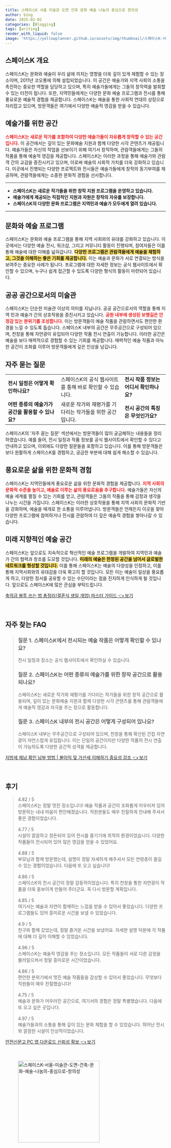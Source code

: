 ```yaml
---
title: 스페이스K 서울 미술관 도면 건축 문화 예술 나눔의 중심으로 창의성
author: bing
date: 2025-02-02
categories: [Blogging]
tags: [writing]
render_with_liquid: false
image: 'https://yellowplanner.github.io/assets/img/thumbnail/스페이스K-서울-미술관-도면-건축-문화-예술-나눔의-중심으로-창의성.webp'
---
```



<h2 id='스페이스K 개요'>스페이스K 개요</h2>

<p>스페이스K는 문화와 예술이 우리 삶에 끼치는 영향을 더욱 깊이 있게 체험할 수 있는 장소이며, 2011년 코오롱에 의해 설립되었습니다. 이 공간은 예술가와 지역 사회의 소통을 촉진하는 중요한 역할을 담당하고 있으며, 특히 예술가들에게는 그들의 창작력을 발휘할 수 있는 터전이 됩니다. 또한, 지역민들에게는 다양한 문화 예술 프로그램과 전시를 통해 풍요로운 예술적 경험을 제공합니다. 스페이스K는 예술을 통한 사회적 연대의 상징으로 자리잡고 있으며, 방문객들은 여기에서 다양한 예술적 영감을 받을 수 있습니다.</p>

<h2 id='예술가를 위한 공간'>예술가를 위한 공간</h2>

<p><b><span style="color: #ee2323;">스페이스K는 새로운 작가를 포함하여 다양한 예술가들이 자유롭게 창작할 수 있는 공간입니다.</span></b> 이 공간에서는 깊이 있는 문화예술 지원과 함께 다양한 시각 콘텐츠가 제공됩니다. 예술가들은 자신의 작업을 선보이기 위해 여기서 창작하며, 관람객들에게는 그들의 작품을 통해 예술적 영감을 제공합니다. 스페이스K는 이러한 과정을 통해 예술가와 관람객 간의 교감을 증진시키고 있으며, 이로써 예술의 사회적 가치를 더욱 강화하고 있습니다. 이곳에서 진행되는 다양한 프로젝트와 전시들은 예술가들에게 창작의 동기부여를 제공하며, 관람객들에게는 소중한 문화적 경험을 선사합니다.</p>

<hr />

<ul>
    <li><b>스페이스K는 새로운 작가들을 위한 창작 지원 프로그램을 운영하고 있습니다.</b></li>
    <li><b>예술가에게 제공되는 직접적인 지원과 자원은 창작의 자유를 보장합니다.</b></li>
    <li><b>스페이스K의 다양한 문화 프로그램은 지역민과 예술가 모두에게 열려 있습니다.</b></li>
</ul>

<hr />

<h2 id='문화와 예술 프로그램'>문화와 예술 프로그램</h2>

<p>스페이스K는 문화와 예술 프로그램을 통해 지역 사회와의 유대를 강화하고 있습니다. 이곳에서는 다양한 예술 전시, 워크샵, 그리고 커뮤니티 활동이 진행되며, 참여자들은 이를 통해 예술에 대한 이해를 넓혀갑니다. <b><span style="background-color: #ffe066;">다양한 프로그램은 관람객들에게 예술을 체험하고, 그것을 이해하는 좋은 기회를 제공합니다.</span></b> 이는 예술과 문화가 서로 연결되는 방식을 보여주는 중요한 사례가 됩니다. 프로그램에 대한 자세한 정보는 공식 웹사이트에서 확인할 수 있으며, 누구나 쉽게 접근할 수 있도록 다양한 형식의 활동이 마련되어 있습니다.</p>

<h2 id='공공 공간으로서의 미술관'>공공 공간으로서의 미술관</h2>

<p>스페이스K는 단순한 미술관 이상의 의미를 지닙니다. 공공 공간으로서의 역할을 통해 지역 민과 예술가 간의 상호작용을 증진시키고 있습니다. <b><span style="color: #ee2323;">공원 내부에 생성된 보행길은 안정감 있는 분위기를 조성합니다.</span></b> 이는 방문객들이 예술 작품을 관람하면서도 편안한 환경을 느낄 수 있도록 돕습니다. 스페이스K 내부의 공간은 무주공간으로 구성되어 있으며, 천창을 통해 자연광이 유입되어 다양한 작품 전시 연출이 가능합니다. 이러한 공간은 예술을 보다 매력적으로 경험할 수 있는 기회를 제공합니다. 매력적인 예술 작품과 아늑한 공간이 조화를 이루어 방문객들에게 깊은 인상을 남깁니다.</p>

<h2 id='자주 묻는 질문'>자주 묻는 질문</h2>

<table>
    <tr>
        <td><b>전시 일정은 어떻게 확인하나요?</b></td>
        <td>스페이스K의 공식 웹사이트를 통해 바로 확인할 수 있습니다.</td>
        <td><b>전시 작품 정보는 어디서 확인하나요?</b></td>
    </tr>
    <tr>
        <td><b>어떤 종류의 예술가가 공간을 활용할 수 있나요?</b></td>
        <td>새로운 작가와 재평가를 기다리는 작가들을 위한 공간입니다.</td>
        <td><b>전시 공간의 특징은 무엇인가요?</b></td>
    </tr>
</table>

<p>스페이스K의 '자주 묻는 질문' 섹션에서는 방문객들이 많이 궁금해하는 내용들을 정리하였습니다. 예를 들어, 전시 일정과 작품 정보를 공식 웹사이트에서 확인할 수 있다고 안내하고 있으며, 이외에도 다양한 질문들을 포함하고 있습니다. 이를 통해 방문객들은 보다 원활하게 스페이스K를 경험하고, 궁금한 부분에 대해 쉽게 해소할 수 있습니다.</p>

<h2 id='풍요로운 삶을 위한 문화적 경험'>풍요로운 삶을 위한 문화적 경험</h2>

<p>스페이스K는 지역민들에게 풍요로운 삶을 위한 문화적 경험을 제공합니다. <b><span style="color: #ee2323;">지역 사회의 문화적 수준을 높이고, 예술로 이루는 삶의 풍요로움을 추구합니다.</span></b> 예술가들은 자신의 예술 세계를 펼칠 수 있는 기회를 얻고, 관람객들은 그들의 작품을 통해 감정과 생각을 나누는 시간을 가집니다. 스페이스K는 이러한 상호작용을 통해 지역 사회의 문화적 기반을 강화하며, 예술을 매개로 한 소통을 이루어냅니다. 방문객들은 언제든지 이곳을 찾아 다양한 프로그램에 참여하거나 전시를 관람하여 더 깊은 예술적 경험을 쌓아나갈 수 있습니다.</p>

<h2 id='미래 지향적인 예술 공간'>미래 지향적인 예술 공간</h2>

<p>스페이스K는 앞으로도 지속적으로 혁신적인 예술 프로그램을 개발하여 지역민과 예술가 간의 협력과 창조를 도모할 것입니다. <b><span style="background-color: #ffe066;">미래의 예술은 한정된 공간을 넘어서 글로벌한 네트워크를 형성할 것입니다.</span></b> 이를 통해 스페이스K는 예술의 다양성을 인정하고, 이를 통해 지역사회와의 유대감을 더욱 확고히 할 것입니다. 모든 이는 예술이 일상을 풍요롭게 하고, 다양한 정서를 공유할 수 있는 수단이라는 점을 진지하게 인식하게 될 것입니다. 앞으로도 스페이스K에 많은 관심을 부탁드립니다.</p>


<p><a class="click-button" title="축의금 봉투 쓰는 법 총정리(결혼식 생일 개업) 마스터 가이드" href="https://yellowplanner.github.io/posts/%EC%B6%95%EC%9D%98%EA%B8%88-%EB%B4%89%ED%88%AC-%EC%93%B0%EB%8A%94-%EB%B2%95-%EC%B4%9D%EC%A0%95%EB%A6%AC(%EA%B2%B0%ED%98%BC%EC%8B%9D-%EC%83%9D%EC%9D%BC-%EA%B0%9C%EC%97%85)-%EB%A7%88%EC%8A%A4%ED%84%B0-%EA%B0%80%EC%9D%B4%EB%93%9C/" rel="dofollow">축의금 봉투 쓰는 법 총정리(결혼식 생일 개업) 마스터 가이드 👈 보기</a></p><br>
<h2 id='자주_찾는_FAQ'>자주 찾는 FAQ</h2>
<div itemscope="" itemtype="https://schema.org/FAQPage"> 
<blockquote> 
<div itemscope="" itemprop="mainEntity" itemtype="https://schema.org/Question"> 
<h3 itemprop="name">질문 1. 스페이스K에서 전시되는 예술 작품은 어떻게 확인할 수 있나요?</h3> 
<div itemscope="" itemprop="acceptedAnswer" itemtype="https://schema.org/Answer"> 
<span itemprop="text"> 
<p>전시 일정과 장소는 공식 웹사이트에서 확인하실 수 있습니다.</p> 
</span> 
</div> 
</div> 

<div itemscope="" itemprop="mainEntity" itemtype="https://schema.org/Question"> 
<h3 itemprop="name">질문 2. 스페이스K는 어떤 종류의 예술가를 위한 창작 공간으로 활용되나요?</h3> 
<div itemscope="" itemprop="acceptedAnswer" itemtype="https://schema.org/Answer"> 
<span itemprop="text"> 
<p>스페이스K는 새로운 작가와 재평가를 기다리는 작가들을 위한 창작 공간으로 활용되며, 깊이 있는 문화예술 지원과 함께 다양한 시각 콘텐츠를 통해 관람객들에게 예술적 영감과 자극을 주는 장으로 활동합니다.</p> 
</span> 
</div> 
</div> 

<div itemscope="" itemprop="mainEntity" itemtype="https://schema.org/Question"> 
<h3 itemprop="name">질문 3. 스페이스K 내부의 전시 공간은 어떻게 구성되어 있나요?</h3> 
<div itemscope="" itemprop="acceptedAnswer" itemtype="https://schema.org/Answer"> 
<span itemprop="text"> 
<p>스페이스K 내부는 무주공간으로 구성되어 있으며, 천창을 통해 확산된 간접 자연광이 자연스럽게 유입됩니다. 이는 단일의 공간이지만 다양한 작품의 전시 연출이 가능하도록 다양한 공간적 성격을 제공합니다.</p> 
</span> 
</div> 
</div> 
</blockquote> 
</div>
<p><a class="click-button" title="지방세 체납 확인 납부 방법 | 불이익 및 가산세 이해하기 중요성 강조" href="https://yellowplanner.github.io/posts/%EC%A7%80%EB%B0%A9%EC%84%B8-%EC%B2%B4%EB%82%A9-%ED%99%95%EC%9D%B8-%EB%82%A9%EB%B6%80-%EB%B0%A9%EB%B2%95-%EB%B6%88%EC%9D%B4%EC%9D%B5-%EB%B0%8F-%EA%B0%80%EC%82%B0%EC%84%B8-%EC%9D%B4%ED%95%B4%ED%95%98%EA%B8%B0-%EC%A4%91%EC%9A%94%EC%84%B1-%EA%B0%95%EC%A1%B0/" rel="dofollow">지방세 체납 확인 납부 방법 | 불이익 및 가산세 이해하기 중요성 강조 👈 보기</a></p><br>
<h2 id='후기'>후기</h2>
<div itemscope itemtype="https://schema.org/Product">
  <blockquote>
  <div itemprop="review" itemscope itemtype="https://schema.org/Review">
      <div itemprop="reviewRating" itemscope itemtype="https://schema.org/Rating"> <span itemprop="ratingValue">4.82</span> / <span itemprop="bestRating">5</span> </div>
      <span itemprop="reviewBody">스페이스K는 정말 멋진 장소입니다! 예술 작품과 공간이 조화롭게 어우러져 있어 방문하는 내내 마음이 편안해졌습니다. 직원분들도 매우 친절하게 안내해 주셔서 좋은 경험이었습니다.</span>
  </div>
  <br>
  <div itemprop="review" itemscope itemtype="https://schema.org/Review">
      <div itemprop="reviewRating" itemscope itemtype="https://schema.org/Rating"> <span itemprop="ratingValue">4.77</span> / <span itemprop="bestRating">5</span> </div>
      <span itemprop="reviewBody">시설이 깔끔하고 정돈되어 있어 전시를 즐기기에 최적의 환경이었습니다. 다양한 작품들이 전시되어 있어 많은 영감을 얻을 수 있었어요.</span>
  </div>
  <br>
  <div itemprop="review" itemscope itemtype="https://schema.org/Review">
      <div itemprop="reviewRating" itemscope itemtype="https://schema.org/Rating"> <span itemprop="ratingValue">4.88</span> / <span itemprop="bestRating">5</span> </div>
      <span itemprop="reviewBody">부모님과 함께 방문했는데, 설명이 정말 자세하게 해주셔서 모든 연령층이 즐길 수 있는 경험이었습니다. 다음에 또 오고 싶습니다!</span>
  </div>
  <br>
  <div itemprop="review" itemscope itemtype="https://schema.org/Review">
      <div itemprop="reviewRating" itemscope itemtype="https://schema.org/Rating"> <span itemprop="ratingValue">4.86</span> / <span itemprop="bestRating">5</span> </div>
      <span itemprop="reviewBody">스페이스K의 전시 공간이 정말 감동적이었습니다. 특히 천창을 통한 자연광이 작품을 더욱 돋보이게 만들어 주더군요. 꼭 다시 방문할 계획입니다.</span>
  </div>
  <br>
  <div itemprop="review" itemscope itemtype="https://schema.org/Review">
      <div itemprop="reviewRating" itemscope itemtype="https://schema.org/Rating"> <span itemprop="ratingValue">4.85</span> / <span itemprop="bestRating">5</span> </div>
      <span itemprop="reviewBody">여기서는 예술과 자연이 함께하는 느낌을 받을 수 있어서 좋았습니다. 다양한 프로그램들도 있어 흥미로운 시간을 보낼 수 있었습니다.</span>
  </div>
  <br>
  <div itemprop="review" itemscope itemtype="https://schema.org/Review">
      <div itemprop="reviewRating" itemscope itemtype="https://schema.org/Rating"> <span itemprop="ratingValue">4.9</span> / <span itemprop="bestRating">5</span> </div>
      <span itemprop="reviewBody">친구와 함께 갔었는데, 정말 즐거운 시간을 보냈어요. 자세한 설명 덕분에 각 작품에 대해 더 깊이 이해할 수 있었습니다.</span>
  </div>
  <br>
  <div itemprop="review" itemscope itemtype="https://schema.org/Review">
      <div itemprop="reviewRating" itemscope itemtype="https://schema.org/Rating"> <span itemprop="ratingValue">4.96</span> / <span itemprop="bestRating">5</span> </div>
      <span itemprop="reviewBody">스페이스K는 예술적 영감을 주는 장소입니다. 모든 작품들이 서로 다른 감정을 불러일으켜서 정말 흥미로운 시간이었습니다.</span>
  </div>
  <br>
  <div itemprop="review" itemscope itemtype="https://schema.org/Review">
      <div itemprop="reviewRating" itemscope itemtype="https://schema.org/Rating"> <span itemprop="ratingValue">4.86</span> / <span itemprop="bestRating">5</span> </div>
      <span itemprop="reviewBody">편안한 분위기에서 멋진 예술 작품들을 감상할 수 있어서 좋았습니다. 무엇보다 직원들이 매우 친절했습니다!</span>
  </div>
  <br>
  <div itemprop="review" itemscope itemtype="https://schema.org/Review">
      <div itemprop="reviewRating" itemscope itemtype="https://schema.org/Rating"> <span itemprop="ratingValue">4.75</span> / <span itemprop="bestRating">5</span> </div>
      <span itemprop="reviewBody">예술과 문화가 어우러진 공간으로, 여기서의 경험은 정말 특별했습니다. 다음에 또 오고 싶은 곳입니다.</span>
  </div>
  <br>
  <div itemprop="review" itemscope itemtype="https://schema.org/Review">
      <div itemprop="reviewRating" itemscope itemtype="https://schema.org/Rating"> <span itemprop="ratingValue">4.97</span> / <span itemprop="bestRating">5</span> </div>
      <span itemprop="reviewBody">예술가들과의 소통을 통해 깊이 있는 문화 체험을 할 수 있었습니다. 뛰어난 전시와 깔끔한 시설이 인상적이었습니다.</span>
  </div>
  </blockquote>
</div>
<p><a class="click-button" title="안전신문고 PC 앱 다운로드 신뢰성 확보" href="https://yellowplanner.github.io/posts/%EC%95%88%EC%A0%84%EC%8B%A0%EB%AC%B8%EA%B3%A0-PC-%EC%95%B1-%EB%8B%A4%EC%9A%B4%EB%A1%9C%EB%93%9C-%EC%8B%A0%EB%A2%B0%EC%84%B1-%ED%99%95%EB%B3%B4/" rel="dofollow">안전신문고 PC 앱 다운로드 신뢰성 확보 👈 보기</a></p><br>
<figure class="image"><img src="https://yellowplanner.github.io/assets/img/thumbnail/스페이스K-서울-미술관-도면-건축-문화-예술-나눔의-중심으로-창의성.webp" alt="스페이스K-서울-미술관-도면-건축-문화-예술-나눔의-중심으로-창의성" width="256" height="256"></figure>